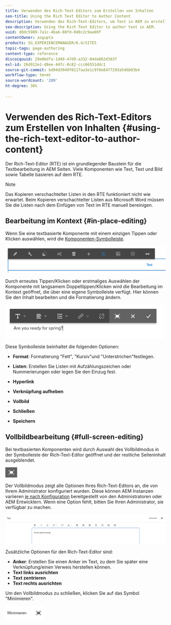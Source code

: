 ```yaml
---
title: Verwenden des Rich-Text-Editors zum Erstellen von Inhalten
seo-title: Using the Rich Text Editor to Author Content
description: Verwenden des Rich-Text-Editors, um Text in AEM zu erstellen.
seo-description: Using the Rich Text Editor to author text in AEM.
uuid: d8dc5989-7a1c-4bab-88fd-040c2c9aa69f
contentOwner: asgupta
products: SG_EXPERIENCEMANAGER/6.4/SITES
topic-tags: page-authoring
content-type: reference
discoiquuid: 29e0bdfa-1d49-47d9-a332-04da062d3d3f
exl-id: 26d912e1-d8ee-44fc-8c82-ccc66551ddc1
source-git-commit: bd94d3949f0117aa3e1c9f0e84f7293a5d6b03b4
workflow-type: tm+mt
source-wordcount: '289'
ht-degree: 36%

---
```


# Verwenden des Rich-Text-Editors zum Erstellen von Inhalten {#using-the-rich-text-editor-to-author-content}

Der Rich-Text-Editor (RTE) ist ein grundlegender Baustein für die Textbearbeitung in AEM Seiten. Viele Komponenten wie Text, Text und Bild sowie Tabelle basieren auf dem RTE.

>[!NOTE]
>
>Das Kopieren verschachtelter Listen in den RTE funktioniert nicht wie erwartet. Beim Kopieren verschachtelter Listen aus Microsoft Word müssen Sie die Listen nach dem Einfügen von Text im RTE manuell bereinigen.

## Bearbeitung im Kontext {#in-place-editing}

Wenn Sie eine textbasierte Komponente mit einem einzigen Tippen oder Klicken auswählen, wird die [Komponenten-Symbolleiste](../sites-authoring/editing-content.md#edit-configure-copy-cut-delete-paste).

![screen_shot_2018-03-21at163054](assets/screen_shot_2018-03-21at163054.png)

Durch erneutes Tippen/Klicken oder erstmaliges Auswählen der Komponente mit langsamem Doppeltippen/Klicken wird die Bearbeitung im Kontext geöffnet, die über eine eigene Symbolleiste verfügt. Hier können Sie den Inhalt bearbeiten und die Formatierung ändern.

![screen_shot_2018-03-21at163214](assets/screen_shot_2018-03-21at163214.png)

Diese Symbolleiste beinhaltet die folgenden Optionen:

* **Format**: Formatierung &quot;Fett&quot;, &quot;Kursiv&quot;und &quot;Unterstrichen&quot;festlegen.

* **Listen**: Erstellen Sie Listen mit Aufzählungszeichen oder Nummerierungen oder legen Sie den Einzug fest.

* **Hyperlink**

* **Verknüpfung aufheben**

* **Vollbild**

* **Schließen**

* **Speichern**

## Vollbildbearbeitung {#full-screen-editing}

Bei textbasierten Komponenten wird durch Auswahl des Vollbildmodus in der Symbolleiste der Rich-Text-Editor geöffnet und der restliche Seiteninhalt ausgeblendet.

![](do-not-localize/screen_shot_2018-03-21at163236.png)

Der Vollbildmodus zeigt alle Optionen Ihres Rich-Text-Editors an, die von Ihrem Administrator konfiguriert wurden. Diese können AEM Instanzen variieren [je nach Konfiguration](../sites-administering/rich-text-editor.md) bereitgestellt von den Administratoren oder AEM Entwicklern. Wenn eine Option fehlt, bitten Sie Ihren Administrator, sie verfügbar zu machen.

![screen_shot_2018-03-21at163248](assets/screen_shot_2018-03-21at163248.png)

Zusätzliche Optionen für den Rich-Text-Editor sind:

* **Anker**: Erstellen Sie einen Anker im Text, zu dem Sie später eine Verknüpfung/einen Verweis herstellen können.
* **Text links ausrichten**
* **Text zentrieren**
* **Text rechts ausrichten**

Um den Vollbildmodus zu schließen, klicken Sie auf das Symbol &quot;Minimieren&quot;.

![screen_shot_2018-03-21at163323](assets/screen_shot_2018-03-21at163323.png)
